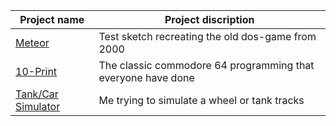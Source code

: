 


Project name | Project discription | 
--- | --- | 
[Meteor](https://www.openprocessing.org/sketch/553724) | Test sketch recreating the old dos-game from 2000 |
[10-Print](https://www.openprocessing.org/sketch/553757) | The classic commodore 64 programming that everyone have done |
[Tank/Car Simulator](https://www.openprocessing.org/sketch/565581) | Me trying to simulate a wheel or tank tracks |
